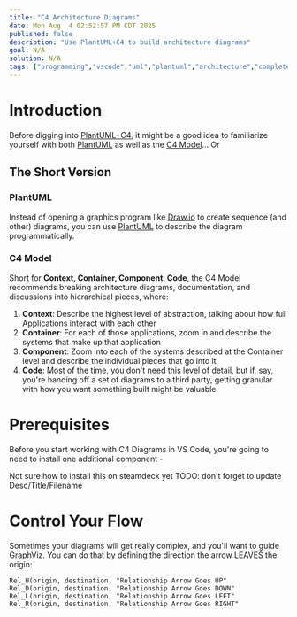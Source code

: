 ```yaml
---
title: "C4 Architecture Diagrams"
date: Mon Aug  4 02:52:57 PM CDT 2025
published: false
description: "Use PlantUML+C4 to build architecture diagrams"
goal: N/A
solution: N/A
tags: ["programming","vscode","uml","plantuml","architecture","complete"]
---
```

# Introduction

Before digging into [PlantUML+C4](https://github.com/plantuml-stdlib/C4-PlantUML), it might be a good idea to familiarize yourself with both [PlantUML](#programming/uml/introduction) as well as the [C4 Model](https://c4model.com/)... Or

## The Short Version

### PlantUML

Instead of opening a graphics program like [Draw.io](https://draw.io) to create sequence (and other) diagrams, you can use [PlantUML](https://plantuml.com/) to describe the diagram programmatically.

### C4 Model

Short for **Context, Container, Component, Code**, the C4 Model recommends breaking architecture diagrams, documentation, and discussions into hierarchical pieces, where:

1. **Context**: Describe the highest level of abstraction, talking about how full Applications interact with each other
2. **Container**: For each of those applications, zoom in and describe the systems that make up that application
3. **Component**: Zoom into each of the systems described at the Container level and describe the individual pieces that go into it
4. **Code**: Most of the time, you don't need this level of detail, but if, say, you're handing off a set of diagrams to a third party, getting granular with how you want something built might be valuable

# Prerequisites

Before you start working with C4 Diagrams in VS Code, you're going to need to install one additional component - 

Not sure how to install this on steamdeck yet
TODO: don't forget to update Desc/Title/Filename

# Control Your Flow

Sometimes your diagrams will get really complex, and you'll want to guide GraphViz. You can do that by defining the direction the arrow LEAVES the origin:

```plantuml
Rel_U(origin, destination, "Relationship Arrow Goes UP"
Rel_D(origin, destination, "Relationship Arrow Goes DOWN"
Rel_L(origin, destination, "Relationship Arrow Goes LEFT"
Rel_R(origin, destination, "Relationship Arrow Goes RIGHT"
```
